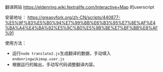 翻译网站 https://eldenring.wiki.fextralife.com/Interactive+Map 的userscript

安装地址： https://greasyfork.org/zh-CN/scripts/440877-%E5%9F%83%E5%B0%94%E7%99%BB%E6%B3%95%E7%8E%AF%E4%BA%A4%E4%BA%92%E5%9C%B0%E5%9B%BE%E7%BF%BB%E8%AF%91

使用方法：
* 运行`node translate2.js`生成翻译的数据，手动填入`endenringwikimap.user.js`
* 根据运行的输出，手动写代码调整翻译内容。

